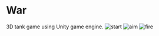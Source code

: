 # War
3D tank game using Unity game engine.
![start](https://github.com/AhmedSaid3617/War/assets/73287639/e982951e-cef2-4b80-abc4-f7329f466a09)
![aim](https://github.com/AhmedSaid3617/War/assets/73287639/b38525f4-029f-40e1-9088-abe71eb29d53)
![fire](https://github.com/AhmedSaid3617/War/assets/73287639/090e7f4e-858c-4dc5-9ef3-22efdafb1d88)



